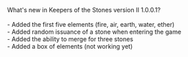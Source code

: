 What's new in Keepers of the Stones version II 1.0.0.1?<br />
<br />- Added the first five elements (fire, air, earth, water, ether)
<br />- Added random issuance of a stone when entering the game
<br />- Added the ability to merge for three stones
<br />- Added a box of elements (not working yet)